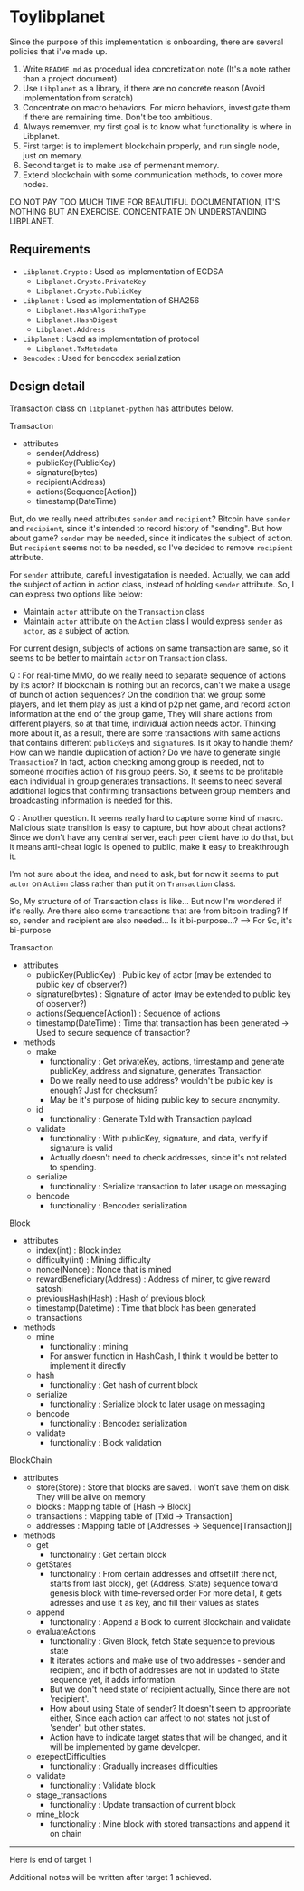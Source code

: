 Toylibplanet
============

Since the purpose of this implementation is onboarding, there are several policies that i've made up.
1. Write `README.md` as procedual idea concretization note (It's a note rather than a project document)
2. Use `Libplanet` as a library, if there are no concrete reason (Avoid implementation from scratch)
3. Concentrate on macro behaviors. For micro behaviors, investigate them if there are remaining time. Don't be too ambitious.
4. Always rememver, my first goal is to know what functionality is where in Libplanet.
5. First target is to implement blockchain properly, and run single node, just on memory.
6. Second target is to make use of permenant memory.
7. Extend blockchain with some communication methods, to cover more nodes.

DO NOT PAY TOO MUCH TIME FOR BEAUTIFUL DOCUMENTATION, IT'S NOTHING BUT AN EXERCISE.
CONCENTRATE ON UNDERSTANDING LIBPLANET.

## Requirements

- `Libplanet.Crypto` : Used as implementation of ECDSA
  - `Libplanet.Crypto.PrivateKey`
  - `Libplanet.Crypto.PublicKey`
- `Libplanet` : Used as implementation of SHA256
  - `Libplanet.HashAlgorithmType`
  - `Libplanet.HashDigest`
  - `Libplanet.Address`
- `Libplanet` : Used as implementation of protocol
  - `Libplanet.TxMetadata`
- `Bencodex` : Used for bencodex serialization

## Design detail

Transaction class on `libplanet-python` has attributes below.

Transaction
  - attributes
    - sender(Address)
    - publicKey(PublicKey)
    - signature(bytes)
    - recipient(Address)
    - actions(Sequence[Action])
    - timestamp(DateTime)

But, do we really need attributes `sender` and `recipient`?
Bitcoin have `sender` and `recipient`, since it's intended to record history of "sending".
But how about game?
`sender` may be needed, since it indicates the subject of action.
But `recipient` seems not to be needed, so I've decided to remove `recipient` attribute.

For `sender` attribute, careful investigatation is needed.
Actually, we can add the subject of action in action class, instead of holding `sender` attribute.
So, I can express two options like below:
- Maintain `actor` attribute on the `Transaction` class
- Maintain `actor` attribute on the `Action` class
I would express `sender` as `actor`, as a subject of action.

For current design, subjects of actions on same transaction are same, so it seems to be better to maintain `actor` on `Transaction` class.

Q : For real-time MMO, do we really need to separate sequence of actions by its actor? If blockchain is nothing but an records, can't we make a usage of bunch of action sequences?
On the condition that we group some players, and let them play as just a kind of p2p net game, and record action information at the end of the group game,
They will share actions from different players, so at that time, individual action needs actor.
Thinking more about it, as a result, there are some transactions with same actions that contains different `publicKey`s and `signature`s.
Is it okay to handle them? How can we handle duplication of action? Do we have to generate single `Transaction`?
In fact, action checking among group is needed, not to someone modifies action of his group peers.
So, it seems to be profitable each individual in group generates transactions.
It seems to need several additional logics that confirming transactions between group members and broadcasting information is needed for this.

Q : Another question. It seems really hard to capture some kind of macro.
Malicious state transition is easy to capture, but how about cheat actions?
Since we don't have any central server, each peer client have to do that, but it means anti-cheat logic is opened to public, make it easy to breakthrough it.

I'm not sure about the idea, and need to ask, but for now it seems to put `actor` on `Action` class rather than put it on `Transaction` class.

So, My structure of of Transaction class is like...
But now I'm wondered if it's really. Are there also some transactions that are from bitcoin trading?
If so, sender and recipient are also needed...
Is it bi-purpose...?
--> For 9c, it's bi-purpose

Transaction
  - attributes
    - publicKey(PublicKey) : Public key of actor (may be extended to public key of observer?)
    - signature(bytes) : Signature of actor (may be extended to public key of observer?)
    - actions(Sequence[Action]) : Sequence of actions
    - timestamp(DateTime) : Time that transaction has been generated -> Used to secure sequence of transaction?
  - methods
    - make
      - functionality : Get privateKey, actions, timestamp and generate publicKey, address and signature, generates Transaction
      - Do we really need to use address? wouldn't be public key is enough? Just for checksum?
      - May be it's purpose of hiding public key to secure anonymity.
    - id
      - functionality : Generate TxId with Transaction payload
    - validate
      - functionality : With publicKey, signature, and data, verify if signature is valid
      - Actually doesn't need to check addresses, since it's not related to spending. 
    - serialize
      - functionality : Serialize transaction to later usage on messaging
    - bencode
      - functionality : Bencodex serialization



Block
  - attributes
    - index(int) : Block index
    - difficulty(int) : Mining difficulty
    - nonce(Nonce) : Nonce that is mined
    - rewardBeneficiary(Address) : Address of miner, to give reward satoshi
    - previousHash(Hash) : Hash of previous block
    - timestamp(Datetime) : Time that block has been generated
    - transactions
  - methods
    - mine
      - functionality : mining
      - For answer function in HashCash, I think it would be better to implement it directly
    - hash
      - functionality : Get hash of current block
    - serialize
      - functionality : Serialize block to later usage on messaging
    - bencode
      - functionality : Bencodex serialization
    - validate
      - functionality : Block validation

BlockChain
  - attributes
    - store(Store) : Store that blocks are saved. I won't save them on disk. They will be alive on memory
    - blocks : Mapping table of [Hash -> Block]
    - transactions : Mapping table of [TxId -> Transaction]
    - addresses : Mapping table of [Addresses -> Sequence[Transaction]]
  - methods
    - get
      - functionality : Get certain block
    - getStates
      - functionality : From certain addresses and offset(If there not, starts from last block), get (Address, State) sequence toward genesis block with time-reversed order
      For more detail, it gets adresses and use it as key, and fill their values as states
    - append
      - functionality : Append a Block to current Blockchain and validate
    - evaluateActions
      - functionality : Given Block, fetch State sequence to previous state
      - It iterates actions and make use of two addresses - sender and recipient, and if both of addresses are not in updated to State sequence yet, it adds information.
      - But we don't need state of recipient actually, Since there are not 'recipient'.
      - How about using State of sender? It doesn't seem to appropriate either, Since each action can affect to not states not just of 'sender', but other states.
      - Action have to indicate target states that will be changed, and it will be implemented by game developer.
    - exepectDifficulties
      - functionality : Gradually increases difficulties
    - validate
      - functionality : Validate block
    - stage_transactions
      - functionality : Update transaction of current block
    - mine_block
      - functionality : Mine block with stored transactions and append it on chain

---

Here is end of target 1

Additional notes will be written after target 1 achieved.